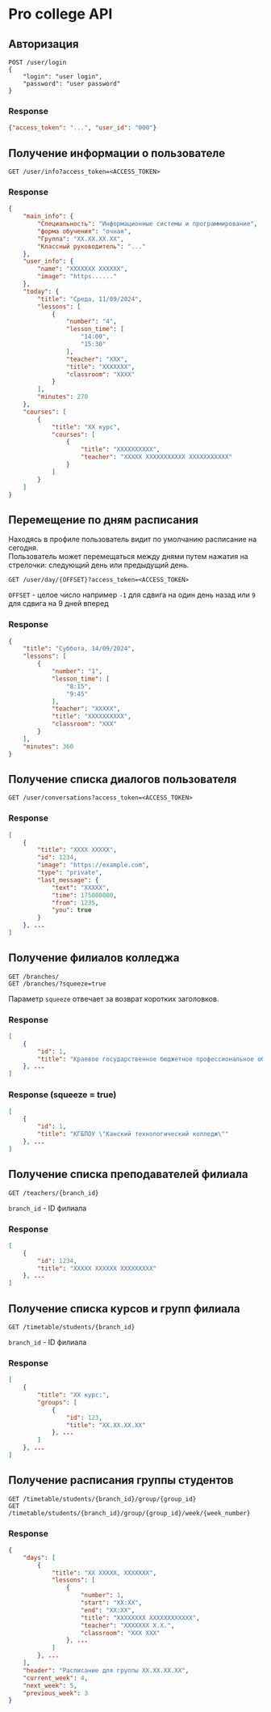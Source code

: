 # Pro college API


## Авторизация
```http
POST /user/login
{
    "login": "user login",
    "password": "user password"
}
```

### Response
```json
{"access_token": "...", "user_id": "000"}
```

## Получение информации о пользователе
```http
GET /user/info?access_token=<ACCESS_TOKEN>
```

### Response
```json
{
    "main_info": {
        "Специальность": "Информационные системы и программирование",
        "форма обучения": "очная",
        "Группа": "XX.XX.XX.XX",
        "Классный руководитель": "..."
    },
    "user_info": {
        "name": "XXXXXXX XXXXXX",
        "image": "https......"
    },
    "today": {
        "title": "Среда, 11/09/2024",
        "lessons": [
            {
                "number": "4",
                "lesson_time": [
                    "14:00",
                    "15:30"
                ],
                "teacher": "XXX",
                "title": "XXXXXXX",
                "classroom": "XXXX"
            }
        ],
        "minutes": 270
    },
    "courses": [
        {
            "title": "XX курс",
            "courses": [
                {
                    "title": "XXXXXXXXXX",
                    "teacher": "XXXXX XXXXXXXXXXX XXXXXXXXXXX"
                }
            ]
        }
    ]
}
```


## Перемещение по дням расписания
Находясь в профиле пользователь видит по умолчанию расписание на сегодня.  
Пользователь может перемещаться между днями путем нажатия на стрелочки: следующий день или предыдущий день.
```http
GET /user/day/{OFFSET}?access_token=<ACCESS_TOKEN>
```

`OFFSET` - целое число
например `-1` для сдвига на один день назад
или `9` для сдвига на 9 дней вперед

### Response
```json
{
    "title": "Суббота, 14/09/2024",
    "lessons": [
        {
            "number": "1",
            "lesson_time": [
                "8:15",
                "9:45"
            ],
            "teacher": "XXXXX",
            "title": "XXXXXXXXXX",
            "classroom": "XXX"
        }
    ],
    "minutes": 360
}
```


## Получение списка диалогов пользователя
```http
GET /user/conversations?access_token=<ACCESS_TOKEN>
```

### Response
```json
[
    {
        "title": "XXXX XXXXX",
        "id": 1234,
        "image": "https://example.com",
        "type": "private",
        "last_message": {
            "text": "XXXXX",
            "time": 175000000,
            "from": 1235,
            "you": true
        }
    }, ...
]
```


## Получение филиалов колледжа
```http
GET /branches/
GET /branches/?squeeze=true
```
Параметр `squeeze` отвечает за возврат коротких заголовков.

### Response
```json
[
    {
        "id": 1,
        "title": "Краевое государственное бюджетное профессиональное образовательное учреждение \"Канский технологический колледж\""
    }, ...
]
```

### Response (squeeze = true)
```json
[
    {
        "id": 1,
        "title": "КГБПОУ \"Канский технологический колледж\""
    }, ...
]
```


## Получение списка преподавателей филиала
```http
GET /teachers/{branch_id}
```

`branch_id` - ID филиала

### Response
```json
[
    {
        "id": 1234,
        "title": "XXXXX XXXXXX XXXXXXXXX"
    }, ...
]
```


## Получение списка курсов и групп филиала
```http
GET /timetable/students/{branch_id}
```

`branch_id` - ID филиала

### Response
```json
[
    {
        "title": "XX курс:",
        "groups": [
            {
                "id": 123,
                "title": "XX.XX.XX.XX"
            }, ...
        ]
    }, ...
]
```


## Получение расписания группы студентов
```http
GET /timetable/students/{branch_id}/group/{group_id}
GET /timetable/students/{branch_id}/group/{group_id}/week/{week_number}
```

### Response
```json
{
    "days": [
        {
            "title": "XX XXXXX, XXXXXXX",
            "lessons": [
                {
                    "number": 1,
                    "start": "XX:XX",
                    "end": "XX:XX",
                    "title": "XXXXXXXX XXXXXXXXXXXX",
                    "teacher": "XXXXXXX X.X.",
                    "classroom": "XXX XXX"
                }, ...
            ]
        }, ...
    ],
    "header": "Расписание для группы XX.XX.XX.XX",
    "current_week": 4,
    "next_week": 5,
    "previous_week": 3
}
```
